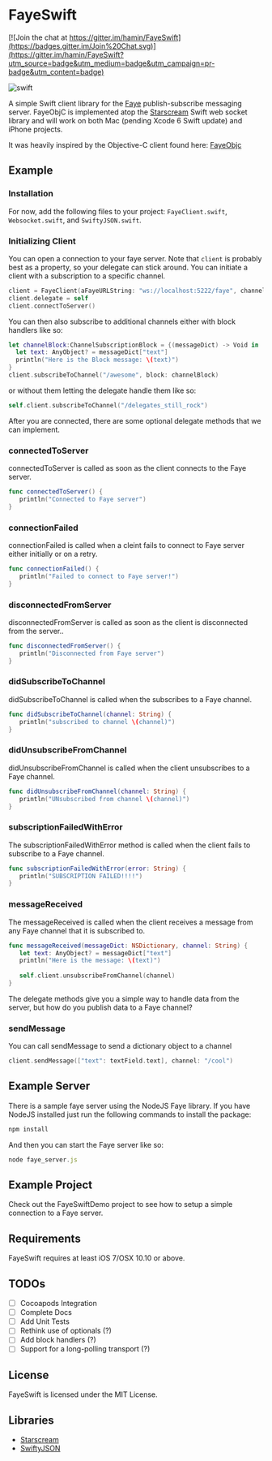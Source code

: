 # FayeSwift

[![Join the chat at https://gitter.im/hamin/FayeSwift](https://badges.gitter.im/Join%20Chat.svg)](https://gitter.im/hamin/FayeSwift?utm_source=badge&utm_medium=badge&utm_campaign=pr-badge&utm_content=badge)

![swift](https://raw.githubusercontent.com/hamin/FayeSwift/master/swift-logo.png)


A simple Swift client library for the [Faye](http://faye.jcoglan.com/) publish-subscribe messaging server. FayeObjC is implemented atop the [Starscream](https://github.com/daltoniam/starscream) Swift web socket library and will work on both Mac (pending Xcode 6 Swift update) and iPhone projects.

It was heavily inspired by the Objective-C client found here: [FayeObjc](https://github.com/pcrawfor/FayeObjC)

## Example

### Installation

For now, add the following files to your project: `FayeClient.swift`, `Websocket.swift`, and `SwiftyJSON.swift`.

### Initializing Client

You can open a connection to your faye server. Note that `client` is probably best as a property, so your delegate can stick around. You can initiate a client with a subscription to a specific channel.

```swift
client = FayeClient(aFayeURLString: "ws://localhost:5222/faye", channel: "/cool")
client.delegate = self
client.connectToServer()
```

You can then also subscribe to additional channels either with block handlers like so:

```swift
let channelBlock:ChannelSubscriptionBlock = {(messageDict) -> Void in
  let text: AnyObject? = messageDict["text"]
  println("Here is the Block message: \(text)")
}
client.subscribeToChannel("/awesome", block: channelBlock)
```

or without them letting the delegate handle them like so:

```swift
self.client.subscribeToChannel("/delegates_still_rock")
```

After you are connected, there are some optional delegate methods that we can implement.

### connectedToServer

connectedToServer is called as soon as the client connects to the Faye server.

```swift
func connectedToServer() {
   println("Connected to Faye server")
}
```

### connectionFailed

connectionFailed is called when a cleint fails to connect to Faye server either initially or on a retry.

```swift
func connectionFailed() {
   println("Failed to connect to Faye server!")
}
```

### disconnectedFromServer

disconnectedFromServer is called as soon as the client is disconnected from the server..

```swift
func disconnectedFromServer() {
   println("Disconnected from Faye server")
}
```

### didSubscribeToChannel

didSubscribeToChannel is called when the subscribes to a Faye channel.

```swift
func didSubscribeToChannel(channel: String) {
   println("subscribed to channel \(channel)")
}
```

### didUnsubscribeFromChannel

didUnsubscribeFromChannel is called when the client unsubscribes to a Faye channel.

```swift
func didUnsubscribeFromChannel(channel: String) {
   println("UNsubscribed from channel \(channel)")
}
```

### subscriptionFailedWithError

The subscriptionFailedWithError method is called when the client fails to subscribe to a Faye channel.

```swift
func subscriptionFailedWithError(error: String) {
   println("SUBSCRIPTION FAILED!!!!")
}
```

### messageReceived

The messageReceived is called when the client receives a message from any Faye channel that it is subscribed to.	

```swift
func messageReceived(messageDict: NSDictionary, channel: String) {
   let text: AnyObject? = messageDict["text"]
   println("Here is the message: \(text)")
   
   self.client.unsubscribeFromChannel(channel)
}
```

The delegate methods give you a simple way to handle data from the server, but how do you publish data to a Faye channel?


### sendMessage

You can call sendMessage to send a dictionary object to a channel

```swift
client.sendMessage(["text": textField.text], channel: "/cool")
```

## Example Server

There is a sample faye server using the NodeJS Faye library. If you have NodeJS installed just run the following commands to install the package:

```javascript
npm install
```

And then you can start the Faye server like so:

```javascript
node faye_server.js
```
## Example Project

Check out the FayeSwiftDemo project to see how to setup a simple connection to a Faye server.

## Requirements

FayeSwift requires at least iOS 7/OSX 10.10 or above.

## TODOs

- [ ] Cocoapods Integration
- [ ] Complete Docs
- [ ] Add Unit Tests
- [ ] Rethink use of optionals (?)
- [ ] Add block handlers (?)
- [ ] Support for a long-polling transport (?)

## License

FayeSwift is licensed under the MIT License.

## Libraries

* [Starscream](https://github.com/daltoniam)
* [SwiftyJSON](https://github.com/SwiftyJSON/SwiftyJSON)
